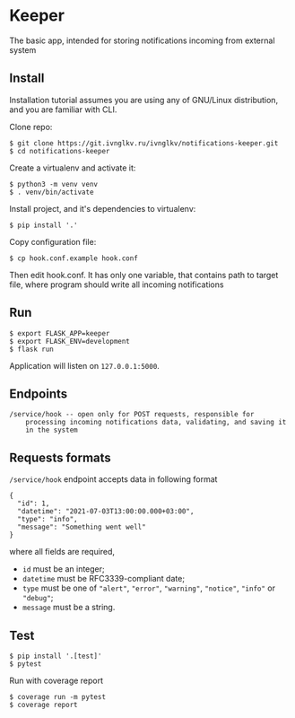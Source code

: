 Keeper
======
The basic app, intended for storing notifications incoming from external system

Install
-------
Installation tutorial assumes you are using any of GNU/Linux distribution,
and you are familiar with CLI.

Clone repo:
```
$ git clone https://git.ivnglkv.ru/ivnglkv/notifications-keeper.git
$ cd notifications-keeper
```

Create a virtualenv and activate it:

```
$ python3 -m venv venv
$ . venv/bin/activate
```

Install project, and it's dependencies to virtualenv:

```
$ pip install '.'
```

Copy configuration file:

```
$ cp hook.conf.example hook.conf
```

Then edit hook.conf. It has only one variable, that contains path
to target file, where program should write all incoming notifications

Run
---
```
$ export FLASK_APP=keeper
$ export FLASK_ENV=development
$ flask run
```

Application will listen on `127.0.0.1:5000`.

Endpoints
---------
```
/service/hook -- open only for POST requests, responsible for
    processing incoming notifications data, validating, and saving it
    in the system
```

Requests formats
----------------
`/service/hook` endpoint accepts data in following format
```
{
  "id": 1,
  "datetime": "2021-07-03T13:00:00.000+03:00",
  "type": "info",
  "message": "Something went well"
}
```
where all fields are required,
 - `id` must be an integer;
 - `datetime` must be RFC3339-compliant date;
 - `type` must be one of `"alert"`, `"error"`, `"warning"`, `"notice"`, `"info"` or `"debug"`;
 - `message` must be a string.

Test
----

```
$ pip install '.[test]'
$ pytest
```

Run with coverage report

```
$ coverage run -m pytest
$ coverage report
```
